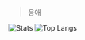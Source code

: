  > 응애
 
![Stats](https://github-readme-stats.vercel.app/api?username=ombe1229&theme=dracula&show_icons=true&count_private=true&cache_seconds=1800)
![Top Langs](https://github-readme-stats.vercel.app/api/top-langs/?username=ombe1229&theme=dracula&langs_count=7&layout=compact&hide=jupyter%20notebook&count_private=true)
